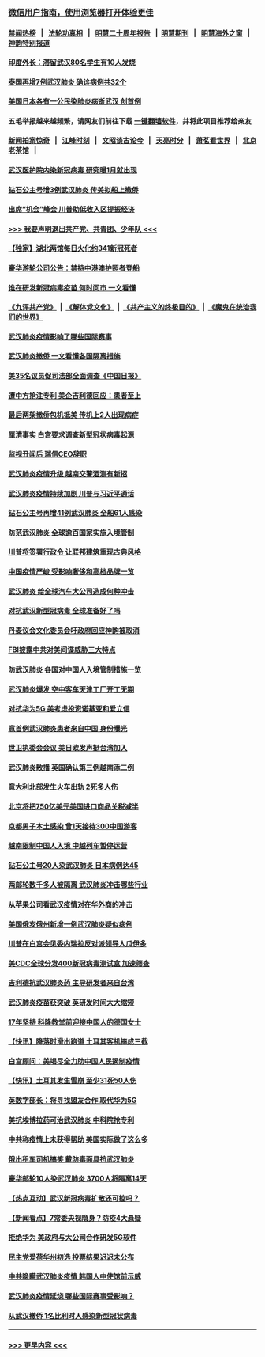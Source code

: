 ### [微信用户指南，使用浏览器打开体验更佳](https://github.com/gfw-breaker/banned-news1/blob/master/indexes/wechat-guide.md?t=0)
#### [禁闻热榜](热点新闻.md?t=0)  &nbsp;&nbsp;|&nbsp;&nbsp; [法轮功真相](https://github.com/gfw-breaker/truth/blob/master/README.md?t=0) &nbsp;&nbsp;|&nbsp;&nbsp; [明慧二十周年报告](https://github.com/gfw-breaker/mh-reports/blob/master/README.md?t=0) &nbsp;&nbsp;|&nbsp;&nbsp;[明慧期刊](https://github.com/gfw-breaker/mh-qikan) &nbsp;&nbsp;|&nbsp;&nbsp; [明慧海外之窗](https://github.com/gfw-breaker/mh-news/blob/master/README.md?t=0) &nbsp;&nbsp;|&nbsp;&nbsp; [神韵特别报道](https://github.com/gfw-breaker/mh-news/blob/master/shenyun.md?t=0)
#### [印度外长：滞留武汉80名学生有10人发烧](../pages/nsc418/n11853821.md?t=02082033) 
#### [泰国再增7例武汉肺炎 确诊病例共32个](../pages/nsc418/n11853808.md?t=02082033) 
#### [美国日本各有一公民染肺炎病逝武汉 创首例](../pages/nsc418/n11853509.md?t=02082033) 
#### 五毛举报越来越频繁，请网友们前往下载 [一键翻墙软件](https://github.com/gfw-breaker/ssr-accounts)，并将此项目推荐给亲友
#### [新闻拍案惊奇](https://github.com/gfw-breaker/banned-news1/blob/master/pages/link4.md) &nbsp;&nbsp;|&nbsp;&nbsp; [江峰时刻](https://github.com/gfw-breaker/banned-news1/blob/master/pages/link4.md) &nbsp;&nbsp;|&nbsp;&nbsp; [文昭谈古论今](https://github.com/gfw-breaker/banned-news1/blob/master/pages/link4.md) &nbsp;&nbsp;|&nbsp;&nbsp; [天亮时分](https://github.com/gfw-breaker/banned-news1/blob/master/pages/link4.md) &nbsp;&nbsp;|&nbsp;&nbsp; [萧茗看世界](https://github.com/gfw-breaker/banned-news1/blob/master/pages/link4.md) &nbsp;&nbsp;|&nbsp;&nbsp; [北京老茶馆](https://github.com/gfw-breaker/banned-news1/blob/master/pages/link4.md) &nbsp;&nbsp;|&nbsp;&nbsp; 
#### [武汉医护院内染新冠病毒 研究曝1月就出现](../pages/nsc418/n11852928.md?t=02082033) 
#### [钻石公主号增3例武汉肺炎 传美拟船上撤侨](../pages/nsc418/n11853240.md?t=02082033) 
#### [出席“机会”峰会 川普助低收入区提振经济](../pages/nsc418/n11853232.md?t=02082033) 
#### [>>> 我要声明退出共产党、共青团、少年队 <<<](https://github.com/begood0513/goodnews/blob/master/quit/letter.md) 
#### [【独家】湖北两馆每日火化约341新冠死者](../pages/nsc418/n11845444.md?t=02082033) 
#### [豪华游轮公司公告：禁持中港澳护照者登船](../pages/nsc418/n11852761.md?t=02082033) 
#### [谁在研发新冠病毒疫苗 何时问市 一文看懂](../pages/nsc418/n11852840.md?t=02082033) 
#### [《九评共产党》](https://github.com/begood0513/9ping.md/blob/master/README.md) &nbsp;|&nbsp; [《解体党文化》](../../../../jtdwh.md/blob/master/README.md)  &nbsp;|&nbsp; [《共产主义的终极目的》](../../../../gczydzjmd.md/blob/master/README.md) &nbsp;|&nbsp; [《魔鬼在统治我们的世界》](../../../../mgztzwmdsj.md/blob/master/README.md) 
#### [武汉肺炎疫情影响了哪些国际赛事](../pages/nsc418/n11852441.md?t=02082033) 
#### [武汉肺炎撤侨 一文看懂各国隔离措施](../pages/nsc418/n11844216.md?t=02082033) 
#### [美35名议员促司法部全面调查《中国日报》](../pages/nsc418/n11852435.md?t=02082033) 
#### [遭中方抢注专利 美企吉利德回应：患者至上](../pages/nsc418/n11852037.md?t=02082033) 
#### [最后两架撤侨包机抵美 传机上2人出现病症](../pages/nsc418/n11852173.md?t=02082033) 
#### [厘清事实 白宫要求调查新型冠状病毒起源](../pages/nsc418/n11852106.md?t=02082033) 
#### [监视丑闻后 瑞信CEO辞职](../pages/nsc418/n11852127.md?t=02082033) 
#### [武汉肺炎疫情升级 越南交警酒测有新招](../pages/nsc418/n11851632.md?t=02082033) 
#### [武汉肺炎疫情持续加剧 川普与习近平通话](../pages/nsc418/n11851613.md?t=02082033) 
#### [钻石公主号再增41例武汉肺炎 全船61人感染](../pages/nsc418/n11850401.md?t=02082033) 
#### [防范武汉肺炎 全球逾百国家实施入境管制](../pages/nsc418/n11850557.md?t=02082033) 
#### [川普将签署行政令 让联邦建筑重现古典风格](../pages/nsc418/n11850654.md?t=02082033) 
#### [中国疫情严峻 受影响奢侈和高档品牌一览](../pages/nsc418/n11850319.md?t=02082033) 
#### [武汉肺炎 给全球汽车大公司造成何种冲击](../pages/nsc418/n11850056.md?t=02082033) 
#### [对抗武汉新型冠病毒 全球准备好了吗](../pages/nsc418/n11850142.md?t=02082033) 
#### [丹麦议会文化委员会吁政府回应神韵被取消](../pages/nsc418/n11849312.md?t=02082033) 
#### [FBI披露中共对美间谍威胁三大特点](../pages/nsc418/n11849700.md?t=02082033) 
#### [防武汉肺炎 各国对中国人入境管制措施一览](../pages/nsc418/n11838726.md?t=02082033) 
#### [武汉肺炎爆发 空中客车天津工厂开工无期](../pages/nsc418/n11849634.md?t=02082033) 
#### [对抗华为5G 美考虑投资诺基亚和爱立信](../pages/nsc418/n11849510.md?t=02082033) 
#### [意首例武汉肺炎患者来自中国 身份曝光](../pages/nsc418/n11849454.md?t=02082033) 
#### [世卫执委会会议 美日欧发声挺台湾加入](../pages/nsc418/n11849433.md?t=02082033) 
#### [武汉肺炎散播 英国确认第三例越南添二例](../pages/nsc418/n11849439.md?t=02082033) 
#### [意大利北部发生火车出轨 2死多人伤](../pages/nsc418/n11848999.md?t=02082033) 
#### [北京将把750亿美元美国进口商品关税减半](../pages/nsc418/n11848896.md?t=02082033) 
#### [京都男子本土感染 曾1天接待300中国游客](../pages/nsc418/n11848641.md?t=02082033) 
#### [越南限制中国人入境 中越列车暂停运营](../pages/nsc418/n11847844.md?t=02082033) 
#### [钻石公主号20人染武汉肺炎 日本病例达45](../pages/nsc418/n11847823.md?t=02082033) 
#### [两邮轮数千多人被隔离 武汉肺炎冲击哪些行业](../pages/nsc418/n11847456.md?t=02082033) 
#### [从苹果公司看武汉疫情对在华外商的冲击](../pages/nsc418/n11847586.md?t=02082033) 
#### [美国俄亥俄州新增一例武汉肺炎疑似病例](../pages/nsc418/n11847714.md?t=02082033) 
#### [川普在白宫会见委内瑞拉反对派领导人瓜伊多](../pages/nsc418/n11847391.md?t=02082033) 
#### [美CDC全球分发400新冠病毒测试盒 加速筛查](../pages/nsc418/n11847260.md?t=02082033) 
#### [吉利德抗武汉肺炎药 主导研发者来自台湾](../pages/nsc418/n11847064.md?t=02082033) 
#### [武汉肺炎疫苗获突破 英研发时间大大缩短](../pages/nsc418/n11846915.md?t=02082033) 
#### [17年坚持 科隆教堂前迎接中国人的德国女士](../pages/nsc418/n11846781.md?t=02082033) 
#### [【快讯】降落时滑出跑道 土耳其客机摔成三截](../pages/nsc418/n11847021.md?t=02082033) 
#### [白宫顾问：美竭尽全力助中国人民遏制疫情](../pages/nsc418/n11846756.md?t=02082033) 
#### [【快讯】土耳其发生雪崩 至少31死50人伤](../pages/nsc418/n11846680.md?t=02082033) 
#### [英数字部长：将寻找盟友合作 取代华为5G](../pages/nsc418/n11846485.md?t=02082033) 
#### [美抗埃博拉药可治武汉肺炎 中科院抢专利](../pages/nsc418/n11846409.md?t=02082033) 
#### [中共称疫情上未获得帮助 美国实际做了这么多](../pages/nsc418/n11846008.md?t=02082033) 
#### [俄出租车司机搞笑 戴防毒面具抗武汉肺炎](../pages/nsc418/n11845703.md?t=02082033) 
#### [豪华邮轮10人染武汉肺炎 3700人将隔离14天](../pages/nsc418/n11845543.md?t=02082033) 
#### [【热点互动】武汉新冠病毒扩散还可控吗？](../pages/nsc418/n11844750.md?t=02082033) 
#### [【新闻看点】7常委央视隐身？防疫4大悬疑](../pages/nsc418/n11844611.md?t=02082033) 
#### [拒绝华为 美政府与大公司合作研发5G软件](../pages/nsc418/n11844625.md?t=02082033) 
#### [民主党爱荷华州初选 投票结果迟迟未公布](../pages/nsc418/n11844207.md?t=02082033) 
#### [中共隐瞒武汉肺炎疫情 韩国人中使馆前示威](../pages/nsc418/n11844084.md?t=02082033) 
#### [武汉肺炎疫情延烧 哪些国际赛事受影响？](../pages/nsc418/n11843958.md?t=02082033) 
#### [从武汉撤侨 1名比利时人感染新型冠状病毒](../pages/nsc418/n11843977.md?t=02082033) 

----
#### [ >>> 更早内容 <<< ](../indexes/nsc418-earlier.md)
